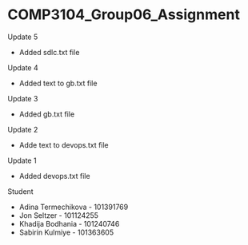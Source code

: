 # COMP3104_Group06_Assignment

Update 5
- Added sdlc.txt file

Update 4
- Added text to gb.txt file

Update 3
- Added gb.txt file

Update 2
- Adde text to devops.txt file

Update 1
- Added devops.txt file

Student
- Adina Termechikova - 101391769
- Jon Seltzer - 101124255
- Khadija Bodhania - 101240746
- Sabirin  Kulmiye - 101363605

